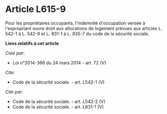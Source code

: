 # Article L615-9

Pour les propriétaires occupants, l'indemnité d'occupation versée à l'expropriant ouvre droit aux allocations de logement
prévues aux articles L. 542-1 à L. 542-9 et L. 831-1 à L. 835-7 du code de la sécurité sociale.

**Liens relatifs à cet article**

_Créé par_:

  - Loi n°2014-366 du 24 mars 2014 - art. 72 (V)

_Cite_:

  - Code de la sécurité sociale. - art. L542-1 (V)

_Cité par_:

  - Code de la sécurité sociale. - art. L542-2 (V)
  - Code de la sécurité sociale. - art. L831-1 (V)
